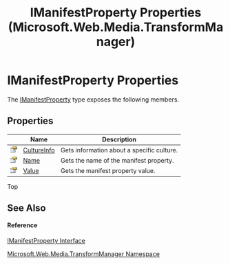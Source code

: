 ﻿---
title: IManifestProperty Properties (Microsoft.Web.Media.TransformManager)
TOCTitle: IManifestProperty Properties
ms:assetid: Properties.T:Microsoft.Web.Media.TransformManager.IManifestProperty
ms:mtpsurl: https://msdn.microsoft.com/en-us/library/microsoft.web.media.transformmanager.imanifestproperty_properties(v=VS.90)
ms:contentKeyID: 31477597
ms.date: 06/14/2012
mtps_version: v=VS.90
---

# IManifestProperty Properties

The [IManifestProperty](imanifestproperty-interface-microsoft-web-media-transformmanager.md) type exposes the following members.

## Properties

<table>
<thead>
<tr class="header">
<th> </th>
<th>Name</th>
<th>Description</th>
</tr>
</thead>
<tbody>
<tr class="odd">
<td><img src="images/Dd565996.pubproperty(en-us,VS.90).gif" title="Public property" alt="Public property" /></td>
<td><a href="imanifestproperty-cultureinfo-property-microsoft-web-media-transformmanager.md">CultureInfo</a></td>
<td>Gets information about a specific culture.</td>
</tr>
<tr class="even">
<td><img src="images/Dd565996.pubproperty(en-us,VS.90).gif" title="Public property" alt="Public property" /></td>
<td><a href="imanifestproperty-name-property-microsoft-web-media-transformmanager.md">Name</a></td>
<td>Gets the name of the manifest property.</td>
</tr>
<tr class="odd">
<td><img src="images/Dd565996.pubproperty(en-us,VS.90).gif" title="Public property" alt="Public property" /></td>
<td><a href="imanifestproperty-value-property-microsoft-web-media-transformmanager.md">Value</a></td>
<td>Gets the manifest property value.</td>
</tr>
</tbody>
</table>


Top

## See Also

#### Reference

[IManifestProperty Interface](imanifestproperty-interface-microsoft-web-media-transformmanager.md)

[Microsoft.Web.Media.TransformManager Namespace](microsoft-web-media-transformmanager-namespace.md)


